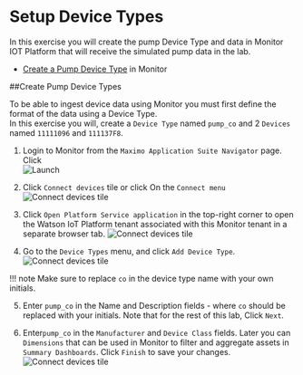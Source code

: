 # Setup Device Types

In this exercise you will create the pump Device Type and data in Monitor IOT Platform that will receive the simulated pump 
data in the lab.

-  [Create a Pump Device Type](#devicetypes) in Monitor

##Create Pump Device Types
<a name="devicetypes"></a>

To be able to ingest device data using Monitor  you must first define the format of the data using a Device  Type.  
In this exercise you will, create a `Device Type` named `pump_co` and 2 `Devices` named `11111096` and 
`111137F8`.

1.  Login to Monitor from the `Maximo Application Suite Navigator` page. Click  
![Launch](/img/monitor_autoai_8.4/c01.png)

2.  Click `Connect devices` tile or click On the `Connect menu`  
![Connect devices tile](/img/monitor_autoai_8.4/c02.png) 

3.  Click `Open Platform Service application` in the top-right corner to open the Watson IoT 
Platform tenant associated with this  Monitor tenant in a separate browser tab. 
![Connect devices tile](/img/monitor_autoai_8.4/c03.png)

4.  Go to the `Device Types` menu, and click `Add Device Type`. 
![Connect devices tile](/img/monitor_autoai_8.4/c04.png)

!!! note
    Make sure to replace `co` in the device type name with your own initials.

5. Enter `pump_co` in the Name and Description fields - where `co` should be replaced with your initials. Note that for
the rest of this lab,  Click `Next`.

6. Enter`pump_co`  in the `Manufacturer` and `Device Class` fields.  Later you can `Dimensions` that can be used in Monitor to filter and aggregate assets in `Summary Dashboards`. Click `Finish` 
to save your changes.  
![Connect devices tile](/img/monitor_autoai_8.4/c05.png)

